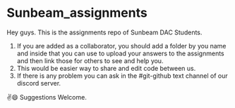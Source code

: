 # Sunbeam_assignments

Hey guys. This is the assignments repo of Sunbeam DAC Students. 

1. If you are added as a collaborator, you should add a folder by you name and inside that you can use to upload your answers to the assignments and then link those for others to see and help you.
2. This would be easier way to share and edit code between us. 
3. If there is any problem you can ask in the #git-github text channel of our discord server. 

✌😄 Suggestions Welcome.
